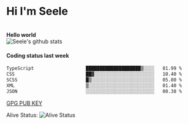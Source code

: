 <h1>Hi I'm Seele</h1>
<br>
<b> Hello world</b>
<br>
<img src="https://github-readme-stats-eight-jade.vercel.app/api?username=Seele0oO&show_icons=true&icon_color=0366d6&bg_color=ffffff&hide_title=true&hide=contribs&include_all_commits=true" alt="Seele's github stats"/>
<br>

<h4>Coding status last week </h4>

<!--START_SECTION:waka-->

```txt
TypeScript                   ████████████████████▒░░░░   81.99 %
CSS                          ██▓░░░░░░░░░░░░░░░░░░░░░░   10.40 %
SCSS                         █▒░░░░░░░░░░░░░░░░░░░░░░░   05.80 %
XML                          ▒░░░░░░░░░░░░░░░░░░░░░░░░   01.40 %
JSON                         ░░░░░░░░░░░░░░░░░░░░░░░░░   00.38 %
```

<!--END_SECTION:waka-->



[GPG PUB KEY](https://keys.openpgp.org/vks/v1/by-fingerprint/3FCE91BF5B9666B55B67213C4C57B7824A5B6680)

Alive Status: ![Alive Status](	https://hc.dvd.moe/badge/60bc779b-9835-415f-9cb9-15fd9d/ZsLaAAbE.svg)
